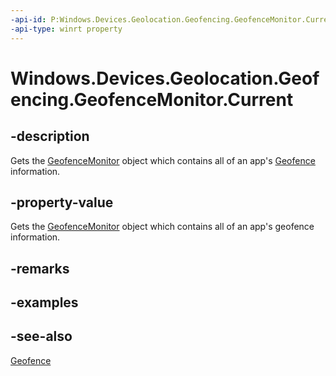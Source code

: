 ```yaml
---
-api-id: P:Windows.Devices.Geolocation.Geofencing.GeofenceMonitor.Current
-api-type: winrt property
---
```


<!-- Property syntax
public Windows.Devices.Geolocation.Geofencing.GeofenceMonitor Current { get; }
-->

# Windows.Devices.Geolocation.Geofencing.GeofenceMonitor.Current

## -description
Gets the [GeofenceMonitor](geofencemonitor.md) object which contains all of an app's [Geofence](geofence.md) information.

## -property-value
Gets the [GeofenceMonitor](geofencemonitor.md) object which contains all of an app's geofence information.

## -remarks

## -examples

## -see-also
[Geofence](geofence.md)